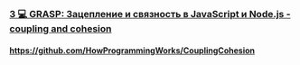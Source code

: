 ### [3 💻 GRASP: Зацепление и связность в JavaScript и Node.js - coupling and cohesion](https://www.youtube.com/watch?v=IGXdPOZ3Fyk)

#### https://github.com/HowProgrammingWorks/CouplingCohesion

